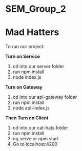 # SEM_Group_2

# Mad Hatters

To run our project:

<b>Turn on Service</b>
  1. cd into our server folder
  2. run npm install
  3. node index.js
  
<b>Turn on Gateway</b>
  1. cd into our api-gateway folder
  2. run npm install
  3. node api-index.js

<b>Then Turn on Client</b>
  1. cd into our cat-hats folder
  2. run npm install
  3. ng serve or npm start
  4. Go to localhost:4200
